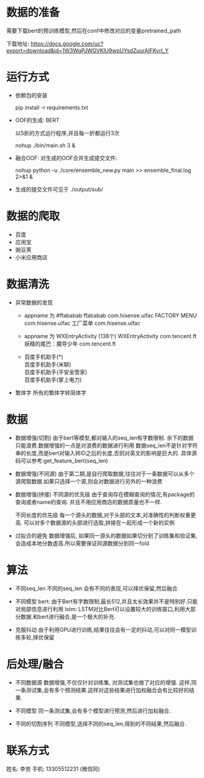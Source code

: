 
# 数据的准备
需要下载bert的预训练模型,然后在conf中修改对应的变量pretrained_path

下载地址: https://docs.google.com/uc?export=download&id=1W3WgPJWGVKlU9wpUYsdZuurAIFKvrl_Y


# 运行方式
*  依赖包的安装
    
    pip install -r requirements.txt
   
*  OOF的生成: BERT
    
    以5折的方式运行程序,并且每一折都运行3次
    
    nohup ./bin/main.sh 3 &
    

*  融合OOF: 对生成的OOF合并生成提交文件:
    
    nohup python -u ./core/ensemble_new.py  main  >> ensemble_final.log 2>&1 &
    
*  生成的提交文件可见于 ./output/sub/
    

# 数据的爬取
* 百度
* 应用宝
* 豌豆荚
* 小米应用商店

# 数据清洗
- 异常数据的发现

    -  appname 为 #ffababab
        ffababab	    com.hisense.uifac
        FACTORY MENU	com.hisense.uifac
        工厂菜单	        com.hisense.uifac
    
    - appname 为 WXEntryActivity (138个)
        WXEntryActivity	    com.tencent.ft
        妖精的尾巴：魔导少年	com.tencent.ft
        
    - 百度手机助手(*)  
        百度手机助手(米聊)     
        百度手机助手(平安金管家)   
        百度手机助手(掌上电力)  



- 繁体字
    所有的繁体字转简体字


# 数据
- 数据增强(切割)
    由于bert等模型,都对输入的seq_len有字数限制. 余下的数据只能浪费.数据增强的一点是对浪费的数据进行利用
    数据seq_len不是针对字符串的长度,而是bert对输入转ID之后的长度,否则对英文的影响是巨大的. 
    具体源码可以参考:get_feature_bert(seq_len)

- 数据增强(不同源)
    由于第二期,是自行爬取数据,往往对于一条数据可以从多个源爬取数据.如果只选择一个源,则会对数据进行另外的一种浪费

- 数据增强(拼接)
    不同源的优先级
        由于查询存在模糊查询的情况,有package的查询或者name的查询. 并且不用应用商店的数据质量也不一样.
    
    不同长度的优先级
        每一个源头的数据,对于头部的文本,对准确性的判断权重更高. 可以对多个数据源的头部进行选取,拼接在一起形成一个新的实例
    
- 过拟合的避免
    数据增强后, 如果同一源头的数据如果切分到了训练集和验证集,会造成本地分数虚高.所以需要保证同源数据分到同一fold


# 算法
- 不同seq_len
    不同的seq_len 会有不同的表现,可以择优保留,然后融合

- 不同模型
    bert: 由于Bert有字数限制,最长512,并且太长效果并不是特别好.只能对局部信息进行利用
    lstm: LSTM对比Bert可以设置较大的训练窗口,利用大部分数据.和bert进行融合,是一个极大的补充.

- 克服抖动
    由于利用GPU进行训练,结果往往会有一定的抖动,可以对同一模型训练多轮,择优保留


# 后处理/融合
- 不同数据源
    数据增强,不仅仅针对训练集, 对测试集也做了对应的增强. 这样,同一条测试集,会有多个预测结果.这样对这些结果进行加权融合会有比较好的结果.
    

- 不同模型
    同一条测试集,会有多个模型进行预测,然后进行加权融合.

- 不同的切割序列
    不同模型,选择不同的seq_len,得到的不同结果,然后融合.
    
# 联系方式
姓名: 李劳
手机: 13305512231 (微信同)
